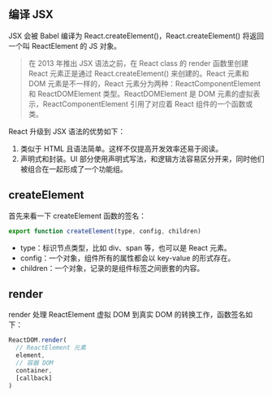 ## 编译 JSX

JSX 会被 Babel 编译为 React.createElement()，React.createElement() 将返回一个叫 ReactElement 的 JS 对象。

> 在 2013 年推出 JSX 语法之前，在 React class 的 render 函数里创建 React 元素正是通过 React.createElement() 来创建的。React 元素和 DOM 元素是不一样的，React 元素分为两种：ReactComponentElement 和 ReactDOMElement 类型。ReactDOMElement 是 DOM 元素的虚拟表示，ReactComponentElement 引用了对应着 React 组件的一个函数或类。

React 升级到 JSX 语法的优势如下：

1. 类似于 HTML 且语法简单。这样不仅提高开发效率还易于阅读。
2. 声明式和封装。UI 部分使用声明式写法，和逻辑方法容易区分开来，同时他们被组合在一起形成了一个功能组。

## createElement

首先来看一下 createElement 函数的签名：

```js
export function createElement(type, config, children)
```

- type：标识节点类型，比如 div、span 等，也可以是 React 元素。
- config：一个对象，组件所有的属性都会以 key-value 的形式存在。
- children：一个对象，记录的是组件标签之间嵌套的内容。

## render

render 处理 ReactElement 虚拟 DOM 到真实 DOM 的转换工作，函数签名如下：

```js
ReactDOM.render(
  // ReactElement 元素
  element,
  // 容器 DOM
  container,
  [callback]
)
```